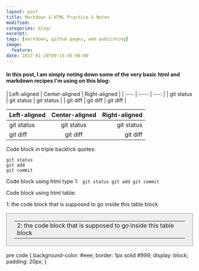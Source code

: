 ```yaml
---
layout: post
title: Markdown & HTML Practice & Notes
modified:
categories: blog/
excerpt:
tags: [markdown, github pages, web publishing]
image:
  feature:
date: 2017-01-20T09:15:45-00:00
---
```


#### In this post, I am simply noting down some of the very basic html and markdown recipes I'm using on this blog:

\| Left-aligned | Center-aligned | Right-aligned |
\| :---         |     :---:      |          ---: |
\| git status   | git status     | git status    |
\| git diff     | git diff       | git diff      |


| Left-aligned | Center-aligned | Right-aligned |
| :---         |     :---:      |          ---: |
| git status   | git status     | git status    |
| git diff     | git diff       | git diff      |


Code block in triple backtick quotes:
```
git status
git add
git commit
```
<style>
  .mytable 
  {
  background-color: #eee;
  border: 1px solid #999;
  display: block;
  padding: 20px;
  }
</style>

Code block using html type 1:
<code>
git status
git add
git commit
</code>

Code block using html table:
<table class="mytable">
<tr> 1: the code block that is supposed to go inside this table block </tr>
<tr> <td> 2: the code block that is supposed to go inside this table block </td> </tr>
</table>

pre code {
  background-color: #eee;
  border: 1px solid #999;
  display: block;
  padding: 20px;
}